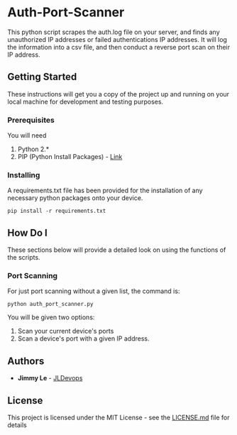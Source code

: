 # Auth-Port-Scanner
This python script scrapes the auth.log file on your server, and finds any unauthorized IP addresses or failed authentications IP addresses.  It will log the information into a csv file, and then conduct a reverse port scan on their IP address. 

## Getting Started

These instructions will get you a copy of the project up and running on your local machine for development and testing purposes.

### Prerequisites

You will need 
1. Python 2.*
2. PIP (Python Install Packages) - [Link](https://pip.pypa.io/en/stable/installing/)

### Installing

A requirements.txt file has been provided for the installation of any necessary python packages onto your device.

```pip install -r requirements.txt```

## How Do I

These sections below will provide a detailed look on using the functions of the scripts.

### Port Scanning

For just port scanning without a given list, the command is:

```python auth_port_scanner.py```

You will be given two options:
1. Scan your current device's ports
2. Scan a device's port with a given IP address.

## Authors

* **Jimmy Le** - [JLDevops](https://github.com/jldevops)

## License

This project is licensed under the MIT License - see the [LICENSE.md](LICENSE.md) file for details